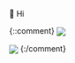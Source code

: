 👋 Hi

{::comment}
<img align="center" src="https://github-readme-stats.vercel.app/api?username=simonangerbauer&show_icons=true&count_private=true&theme=default" />

<img align="center" src="https://github-readme-stats.vercel.app/api/top-langs/?username=simonangerbauer&layout=compact&theme=default" />
{:/comment}
